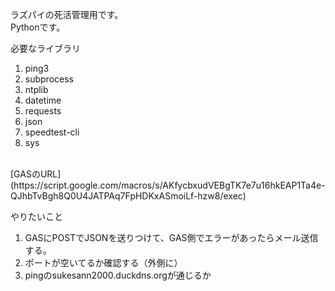 ラズパイの死活管理用です。<br>
Pythonです。

必要なライブラリ
1. ping3
2. subprocess
3. ntplib
4. datetime
5. requests
6. json
7. speedtest-cli
8. sys
<br>
[GASのURL](https://script.google.com/macros/s/AKfycbxudVEBgTK7e7u16hkEAP1Ta4e-QJhbTvBgh8Q0U4JATPAq7FpHDKxASmoiLf-hzw8/exec)

やりたいこと
1. GASにPOSTでJSONを送りつけて、GAS側でエラーがあったらメール送信する。
2. ポートが空いてるか確認する（外側に）
3. pingのsukesann2000.duckdns.orgが通じるか